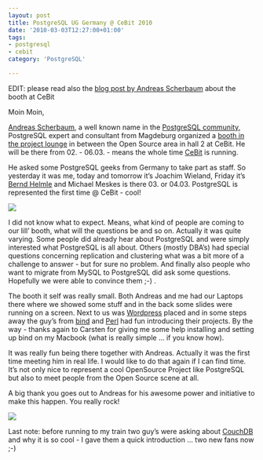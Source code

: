 ```yaml
---
layout: post
title: PostgreSQL UG Germany @ CeBit 2010
date: '2010-03-03T12:27:00+01:00'
tags:
- postgresql
- cebit
category: 'PostgreSQL'

---
```

<p>EDIT: please read also the <a href="http://andreas.scherbaum.la/blog/archives/675-PostgreSQL-CeBIT-2010.html" target="_blank">blog post by Andreas Scherbaum</a> about the booth at CeBit </p>

<p>Moin Moin,</p>

<p><a href="http://andreas.scherbaum.la/blog/" target="_blank">Andreas Scherbaum</a>, a well known name in the <a href="http://www.postgresql.org" target="_blank">PostgreSQL community</a>, PostgreSQL expert and consultant from Magdeburg organized a <a href="http://andreas.scherbaum.la/blog/archives/672-Cebit-2010-PostgreSQL-booth-first-impressions.html#extended" target="_blank">booth in the project lounge</a> in between the Open Source area in hall 2 at CeBit. He will be there from 02. - 06.03. - means the whole time <a href="http://www.cebit.de/homepage_e" target="_blank">CeBit</a> is running. </p>

<p>He asked some PostgreSQL geeks from Germany to take part as staff. So yesterday it was me, today and tomorrow it&#8217;s Joachim Wieland, Friday it&#8217;s <a href="http://psoos.blogspot.com/search/label/PostgreSQL" target="_blank">Bernd Helmle</a> and Michael Meskes is there 03. or 04.03. PostgreSQL is represented the first time @ CeBit - cool!</p>

<p><a href="http://www.postgresql.org" target="_blank"><img src="http://media.tumblr.com/tumblr_kyped5wuUt1qa0m1w.gif"/></a></p>

<p>I did not know what to expect. Means, what kind of people are coming to our lill&#8217; booth, what will the questions be and so on. Actually it was quite varying. Some people did already hear about PostgreSQL and were simply interested what PostgreSQL is all about. Others (mostly DBA&#8217;s) had special questions concerning replication and clustering what was a bit more of a challenge to answer - but for sure no problem. And finally also people who want to migrate from MySQL to PostgreSQL did ask some questions. Hopefully we were able to convince them ;-) .</p>

<p>The booth it self was really small. Both Andreas and me had our Laptops there where we showed some stuff and in the back some slides were running on a screen. Next to us was <a href="http://wordpress-deutschland.org/" target="_blank">Wordpress</a> placed and in some steps away the guy&#8217;s from <a href="http://www.isc.org/bind10" target="_blank">bind</a> and <a href="http://www.perl.org/" target="_blank">Perl</a> had fun introducing their projects. By the way - thanks again to Carsten for giving me some help installing and setting up bind on my Macbook (what is really simple &#8230; if you know how).</p>

<p>It was really fun being there together with Andreas. Actually it was the first time meeting him in real life. I would like to do that again if I can find time. It&#8217;s not only nice to represent a cool OpenSource Project like PostgreSQL but also to meet people from the Open Source scene at all. </p>

<p>A big thank you goes out to Andreas for his awesome power and initiative to make this happen. You really rock!</p>

<p><img src="http://media.tumblr.com/tumblr_kypdrvIAqj1qa0m1w.jpg"/></p>

<p>Last note: before running to my train two guy&#8217;s were asking about <a href="http://couchdb.apache.org" target="_blank">CouchDB</a> and why it is so cool - I gave them a quick introduction &#8230; two new fans now ;-)</p>
